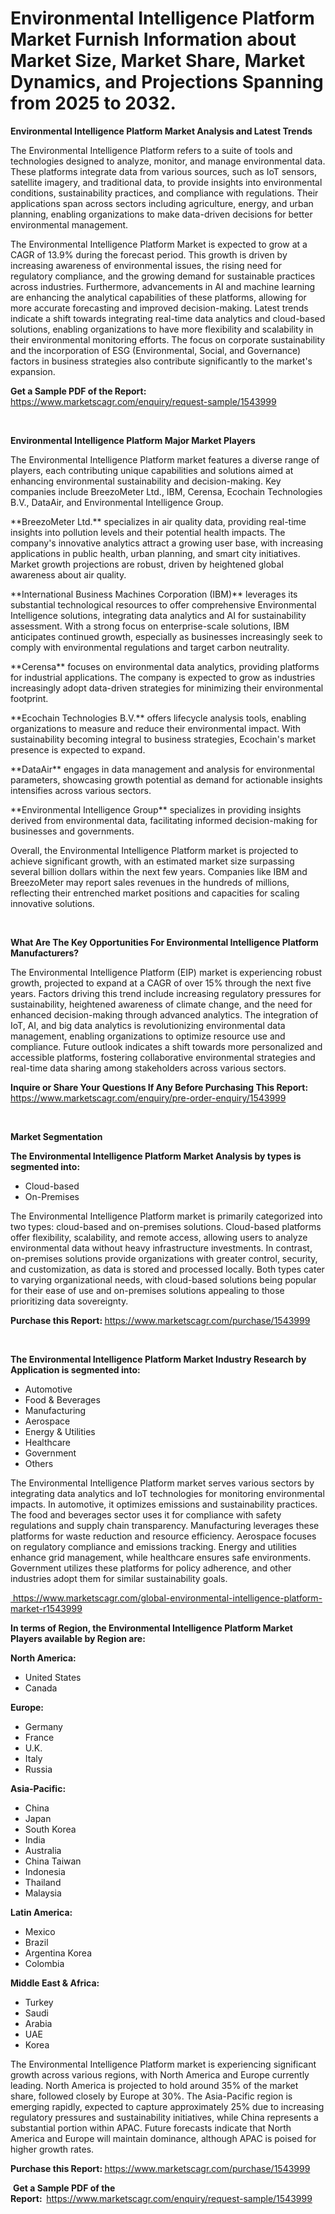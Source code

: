 <p><h1>Environmental Intelligence Platform Market Furnish Information about Market Size, Market Share, Market Dynamics, and Projections Spanning from 2025 to 2032.</h1></p><p><strong>Environmental Intelligence Platform Market Analysis and Latest Trends</strong></p>
<p><p>The Environmental Intelligence Platform refers to a suite of tools and technologies designed to analyze, monitor, and manage environmental data. These platforms integrate data from various sources, such as IoT sensors, satellite imagery, and traditional data, to provide insights into environmental conditions, sustainability practices, and compliance with regulations. Their applications span across sectors including agriculture, energy, and urban planning, enabling organizations to make data-driven decisions for better environmental management.</p><p>The Environmental Intelligence Platform Market is expected to grow at a CAGR of 13.9% during the forecast period. This growth is driven by increasing awareness of environmental issues, the rising need for regulatory compliance, and the growing demand for sustainable practices across industries. Furthermore, advancements in AI and machine learning are enhancing the analytical capabilities of these platforms, allowing for more accurate forecasting and improved decision-making. Latest trends indicate a shift towards integrating real-time data analytics and cloud-based solutions, enabling organizations to have more flexibility and scalability in their environmental monitoring efforts. The focus on corporate sustainability and the incorporation of ESG (Environmental, Social, and Governance) factors in business strategies also contribute significantly to the market's expansion.</p></p>
<p><strong>Get a Sample PDF of the Report:&nbsp;</strong> <a href="https://www.marketscagr.com/enquiry/request-sample/1543999?utm_campaign=3290&utm_medium=2&utm_source=Github&utm_content=ia&utm_term=20042025&utm_id=environmental-intelligence-platform">https://www.marketscagr.com/enquiry/request-sample/1543999</a></p>
<p>&nbsp;</p>
<p><strong>Environmental Intelligence Platform Major Market Players</strong></p>
<p><p>The Environmental Intelligence Platform market features a diverse range of players, each contributing unique capabilities and solutions aimed at enhancing environmental sustainability and decision-making. Key companies include BreezoMeter Ltd., IBM, Cerensa, Ecochain Technologies B.V., DataAir, and Environmental Intelligence Group.</p><p>**BreezoMeter Ltd.** specializes in air quality data, providing real-time insights into pollution levels and their potential health impacts. The company's innovative analytics attract a growing user base, with increasing applications in public health, urban planning, and smart city initiatives. Market growth projections are robust, driven by heightened global awareness about air quality.</p><p>**International Business Machines Corporation (IBM)** leverages its substantial technological resources to offer comprehensive Environmental Intelligence solutions, integrating data analytics and AI for sustainability assessment. With a strong focus on enterprise-scale solutions, IBM anticipates continued growth, especially as businesses increasingly seek to comply with environmental regulations and target carbon neutrality.</p><p>**Cerensa** focuses on environmental data analytics, providing platforms for industrial applications. The company is expected to grow as industries increasingly adopt data-driven strategies for minimizing their environmental footprint.</p><p>**Ecochain Technologies B.V.** offers lifecycle analysis tools, enabling organizations to measure and reduce their environmental impact. With sustainability becoming integral to business strategies, Ecochain's market presence is expected to expand.</p><p>**DataAir** engages in data management and analysis for environmental parameters, showcasing growth potential as demand for actionable insights intensifies across various sectors.</p><p>**Environmental Intelligence Group** specializes in providing insights derived from environmental data, facilitating informed decision-making for businesses and governments.</p><p>Overall, the Environmental Intelligence Platform market is projected to achieve significant growth, with an estimated market size surpassing several billion dollars within the next few years. Companies like IBM and BreezoMeter may report sales revenues in the hundreds of millions, reflecting their entrenched market positions and capacities for scaling innovative solutions.</p></p>
<p>&nbsp;</p>
<p><strong>What Are The Key Opportunities For Environmental Intelligence Platform Manufacturers?</strong></p>
<p><p>The Environmental Intelligence Platform (EIP) market is experiencing robust growth, projected to expand at a CAGR of over 15% through the next five years. Factors driving this trend include increasing regulatory pressures for sustainability, heightened awareness of climate change, and the need for enhanced decision-making through advanced analytics. The integration of IoT, AI, and big data analytics is revolutionizing environmental data management, enabling organizations to optimize resource use and compliance. Future outlook indicates a shift towards more personalized and accessible platforms, fostering collaborative environmental strategies and real-time data sharing among stakeholders across various sectors.</p></p>
<p><strong>Inquire or Share Your Questions If Any Before Purchasing This Report:</strong> <a href="https://www.marketscagr.com/enquiry/pre-order-enquiry/1543999?utm_campaign=3290&utm_medium=2&utm_source=Github&utm_content=ia&utm_term=20042025&utm_id=environmental-intelligence-platform">https://www.marketscagr.com/enquiry/pre-order-enquiry/1543999</a></p>
<p>&nbsp;</p>
<p><strong>Market Segmentation</strong></p>
<p><strong>The Environmental Intelligence Platform Market Analysis by types is segmented into:</strong></p>
<p><ul><li>Cloud-based</li><li>On-Premises</li></ul></p>
<p><p>The Environmental Intelligence Platform market is primarily categorized into two types: cloud-based and on-premises solutions. Cloud-based platforms offer flexibility, scalability, and remote access, allowing users to analyze environmental data without heavy infrastructure investments. In contrast, on-premises solutions provide organizations with greater control, security, and customization, as data is stored and processed locally. Both types cater to varying organizational needs, with cloud-based solutions being popular for their ease of use and on-premises solutions appealing to those prioritizing data sovereignty.</p></p>
<p><strong>Purchase this Report:&nbsp;</strong><a href="https://www.marketscagr.com/purchase/1543999?utm_campaign=3290&utm_medium=2&utm_source=Github&utm_content=ia&utm_term=20042025&utm_id=environmental-intelligence-platform">https://www.marketscagr.com/purchase/1543999</a></p>
<p>&nbsp;</p>
<p><strong>The Environmental Intelligence Platform Market Industry Research by Application is segmented into:</strong></p>
<p><ul><li>Automotive</li><li>Food & Beverages</li><li>Manufacturing</li><li>Aerospace</li><li>Energy & Utilities</li><li>Healthcare</li><li>Government</li><li>Others</li></ul></p>
<p><p>The Environmental Intelligence Platform market serves various sectors by integrating data analytics and IoT technologies for monitoring environmental impacts. In automotive, it optimizes emissions and sustainability practices. The food and beverages sector uses it for compliance with safety regulations and supply chain transparency. Manufacturing leverages these platforms for waste reduction and resource efficiency. Aerospace focuses on regulatory compliance and emissions tracking. Energy and utilities enhance grid management, while healthcare ensures safe environments. Government utilizes these platforms for policy adherence, and other industries adopt them for similar sustainability goals.</p></p>
<p><a href="https://www.marketscagr.com/global-environmental-intelligence-platform-market-r1543999?utm_campaign=3290&utm_medium=2&utm_source=Github&utm_content=ia&utm_term=20042025&utm_id=environmental-intelligence-platform">&nbsp;https://www.marketscagr.com/global-environmental-intelligence-platform-market-r1543999</a></p>
<p><strong>In terms of Region, the Environmental Intelligence Platform Market Players available by Region are:</strong></p>
<p>
    <p> <strong> North America: </strong>
        <ul>
            <li>United States</li>
            <li>Canada</li>
        </ul>
        </p> 
    <p> <strong> Europe: </strong>
        <ul>
            <li>Germany</li>
            <li>France</li>
            <li>U.K.</li>
            <li>Italy</li>
            <li>Russia</li>
        </ul>
        </p> 
    <p> <strong> Asia-Pacific: </strong>
        <ul>
            <li>China</li>
            <li>Japan</li>
            <li>South Korea</li>
            <li>India</li>
            <li>Australia</li>
            <li>China Taiwan</li>
            <li>Indonesia</li>
            <li>Thailand</li>
            <li>Malaysia</li>
        </ul>
        </p> 
    <p> <strong> Latin America: </strong>
        <ul>
            <li>Mexico</li>
            <li>Brazil</li>
            <li>Argentina Korea</li>
            <li>Colombia</li>
        </ul>
        </p> 
    <p> <strong> Middle East & Africa: </strong>
        <ul>
            <li>Turkey</li>
            <li>Saudi</li>
            <li>Arabia</li>
            <li>UAE</li>
            <li>Korea</li>
        </ul>
    </p>
    </p>
<p><p>The Environmental Intelligence Platform market is experiencing significant growth across various regions, with North America and Europe currently leading. North America is projected to hold around 35% of the market share, followed closely by Europe at 30%. The Asia-Pacific region is emerging rapidly, expected to capture approximately 25% due to increasing regulatory pressures and sustainability initiatives, while China represents a substantial portion within APAC. Future forecasts indicate that North America and Europe will maintain dominance, although APAC is poised for higher growth rates.</p></p>
<p><strong>Purchase this Report: </strong><a href="https://www.marketscagr.com/purchase/1543999?utm_campaign=3290&utm_medium=2&utm_source=Github&utm_content=ia&utm_term=20042025&utm_id=environmental-intelligence-platform">https://www.marketscagr.com/purchase/1543999</a></p>
<p>&nbsp;<strong>Get a Sample PDF of the Report:&nbsp;&nbsp;</strong><a href="https://www.marketscagr.com/enquiry/request-sample/1543999?utm_campaign=3290&utm_medium=2&utm_source=Github&utm_content=ia&utm_term=20042025&utm_id=environmental-intelligence-platform">https://www.marketscagr.com/enquiry/request-sample/1543999</a></p>
<p><strong></strong></p>
<p><p></p><p></p><p></p></p>